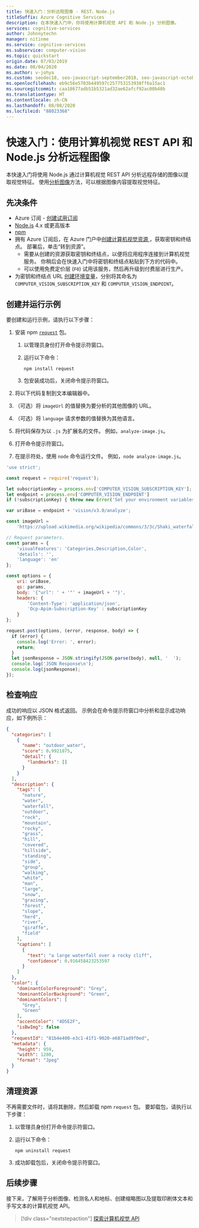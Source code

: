 ```yaml
---
title: 快速入门：分析远程图像 - REST、Node.js
titleSuffix: Azure Cognitive Services
description: 在本快速入门中，你将使用计算机视觉 API 和 Node.js 分析图像。
services: cognitive-services
author: Johnnytechn
manager: nitinme
ms.service: cognitive-services
ms.subservice: computer-vision
ms.topic: quickstart
origin.date: 07/03/2019
ms.date: 08/04/2020
ms.author: v-johya
ms.custom: seodec18, seo-javascript-september2018, seo-javascript-october2019, devx-track-javascript
ms.openlocfilehash: eb9c56e5703b449597c257753153938ff6a15ac1
ms.sourcegitcommit: caa18677adb51b5321ad32ae62afcf92ac00b40b
ms.translationtype: HT
ms.contentlocale: zh-CN
ms.lasthandoff: 08/08/2020
ms.locfileid: "88023368"
---
```

# <a name="quickstart-analyze-a-remote-image-using-the-computer-vision-rest-api-with-nodejs"></a>快速入门：使用计算机视觉 REST API 和 Node.js 分析远程图像

本快速入门将使用 Node.js 通过计算机视觉 REST API 分析远程存储的图像以提取视觉特征。 使用[分析图像](https://dev.cognitive.azure.cn/docs/services/56f91f2d778daf23d8ec6739/operations/56f91f2e778daf14a499e1fa)方法，可以根据图像内容提取视觉特征。

## <a name="prerequisites"></a>先决条件

* Azure 订阅 - [创建试用订阅](https://www.azure.cn/pricing/details/cognitive-services/)
* [Node.js](https://nodejs.org) 4.x 或更高版本 
* [npm](https://www.npmjs.com/) 
* 拥有 Azure 订阅后，在 Azure 门户中<a href="https://portal.azure.cn/#create/Microsoft.CognitiveServicesComputerVision"  title="创建计算机视觉资源"  target="_blank">创建计算机视觉资源 <span class="docon docon-navigate-external x-hidden-focus"></span></a>，获取密钥和终结点。 部署后，单击“转到资源”。
    * 需要从创建的资源获取密钥和终结点，以便将应用程序连接到计算机视觉服务。 你稍后会在快速入门中将密钥和终结点粘贴到下方的代码中。
    * 可以使用免费定价层 (`F0`) 试用该服务，然后再升级到付费层进行生产。
* 为密钥和终结点 URL [创建环境变量](/cognitive-services/cognitive-services-apis-create-account#configure-an-environment-variable-for-authentication)，分别将其命名为 `COMPUTER_VISION_SUBSCRIPTION_KEY` 和 `COMPUTER_VISION_ENDPOINT`。

## <a name="create-and-run-the-sample"></a>创建并运行示例

要创建和运行示例，请执行以下步骤：

1. 安装 npm [`request`](https://www.npmjs.com/package/request) 包。
   1. 以管理员身份打开命令提示符窗口。
   1. 运行以下命令：

      ```console
      npm install request
      ```

   1. 包安装成功后，关闭命令提示符窗口。

1. 将以下代码复制到文本编辑器中。
1. （可选）将 `imageUrl` 的值替换为要分析的其他图像的 URL。
1. （可选）将 `language` 请求参数的值替换为其他语言。
1. 将代码保存为以 `.js` 为扩展名的文件。 例如，`analyze-image.js`。
1. 打开命令提示符窗口。
1. 在提示符处，使用 `node` 命令运行文件。 例如，`node analyze-image.js`。

```javascript
'use strict';

const request = require('request');

let subscriptionKey = process.env['COMPUTER_VISION_SUBSCRIPTION_KEY'];
let endpoint = process.env['COMPUTER_VISION_ENDPOINT']
if (!subscriptionKey) { throw new Error('Set your environment variables for your subscription key and endpoint.'); }

var uriBase = endpoint + 'vision/v3.0/analyze';

const imageUrl =
    'https://upload.wikimedia.org/wikipedia/commons/3/3c/Shaki_waterfall.jpg';

// Request parameters.
const params = {
    'visualFeatures': 'Categories,Description,Color',
    'details': '',
    'language': 'en'
};

const options = {
    uri: uriBase,
    qs: params,
    body: '{"url": ' + '"' + imageUrl + '"}',
    headers: {
        'Content-Type': 'application/json',
        'Ocp-Apim-Subscription-Key' : subscriptionKey
    }
};

request.post(options, (error, response, body) => {
  if (error) {
    console.log('Error: ', error);
    return;
  }
  let jsonResponse = JSON.stringify(JSON.parse(body), null, '  ');
  console.log('JSON Response\n');
  console.log(jsonResponse);
});
```

## <a name="examine-the-response"></a>检查响应

成功的响应以 JSON 格式返回。 示例会在命令提示符窗口中分析和显示成功响应，如下例所示：

```json
{
  "categories": [
    {
      "name": "outdoor_water",
      "score": 0.9921875,
      "detail": {
        "landmarks": []
      }
    }
  ],
  "description": {
    "tags": [
      "nature",
      "water",
      "waterfall",
      "outdoor",
      "rock",
      "mountain",
      "rocky",
      "grass",
      "hill",
      "covered",
      "hillside",
      "standing",
      "side",
      "group",
      "walking",
      "white",
      "man",
      "large",
      "snow",
      "grazing",
      "forest",
      "slope",
      "herd",
      "river",
      "giraffe",
      "field"
    ],
    "captions": [
      {
        "text": "a large waterfall over a rocky cliff",
        "confidence": 0.916458423253597
      }
    ]
  },
  "color": {
    "dominantColorForeground": "Grey",
    "dominantColorBackground": "Green",
    "dominantColors": [
      "Grey",
      "Green"
    ],
    "accentColor": "4D5E2F",
    "isBwImg": false
  },
  "requestId": "81b4e400-e3c1-41f1-9020-e6871ad9f0ed",
  "metadata": {
    "height": 959,
    "width": 1280,
    "format": "Jpeg"
  }
}
```

## <a name="clean-up-resources"></a>清理资源

不再需要文件时，请将其删除，然后卸载 npm `request` 包。 要卸载包，请执行以下步骤：

1. 以管理员身份打开命令提示符窗口。
2. 运行以下命令：

   ```console
   npm uninstall request
   ```

3. 成功卸载包后，关闭命令提示符窗口。

## <a name="next-steps"></a>后续步骤

接下来，了解用于分析图像、检测名人和地标、创建缩略图以及提取印刷体文本和手写文本的计算机视觉 API。

> [!div class="nextstepaction"]
> [探索计算机视觉 API](https://dev.cognitive.azure.cn/docs/services/56f91f2d778daf23d8ec6739)


